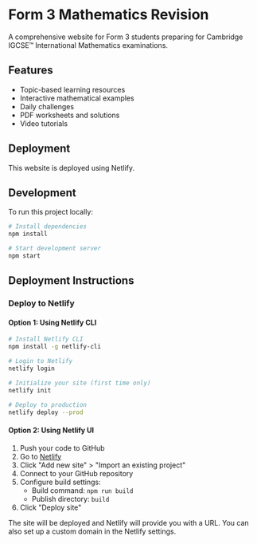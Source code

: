 # Form 3 Mathematics Revision

A comprehensive website for Form 3 students preparing for Cambridge IGCSE™ International Mathematics examinations.

## Features

- Topic-based learning resources
- Interactive mathematical examples
- Daily challenges
- PDF worksheets and solutions
- Video tutorials

## Deployment

This website is deployed using Netlify.

## Development

To run this project locally:

```bash
# Install dependencies
npm install

# Start development server
npm start
```

## Deployment Instructions

### Deploy to Netlify

#### Option 1: Using Netlify CLI

```bash
# Install Netlify CLI
npm install -g netlify-cli

# Login to Netlify
netlify login

# Initialize your site (first time only)
netlify init

# Deploy to production
netlify deploy --prod
```

#### Option 2: Using Netlify UI

1. Push your code to GitHub
2. Go to [Netlify](https://app.netlify.com/)
3. Click "Add new site" > "Import an existing project"
4. Connect to your GitHub repository
5. Configure build settings:
   - Build command: `npm run build`
   - Publish directory: `build`
6. Click "Deploy site"

The site will be deployed and Netlify will provide you with a URL. You can also set up a custom domain in the Netlify settings.

